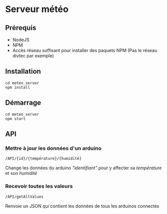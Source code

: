 # Serveur météo
## Prérequis
- NodeJS
- NPM
- Accès réseau suffisant pour installer des paquets NPM (Pas le réseau divtec par exemple)

## Installation
```
cd meteo_server
npm install
```

## Démarrage
````
cd meteo_server
npm start
````

## API
### Mettre à jour les données d'un arduino
```
/API/{id}/{température}/{humidité}
```
Change les données du arduino _"identifiant"_ pour y affecter sa _température_ et son _humidité_


### Recevoir toutes les valeurs
````
/API/getAllValues
````
Renvoie un JSON qui contient les données de tous les arduinos connectés
